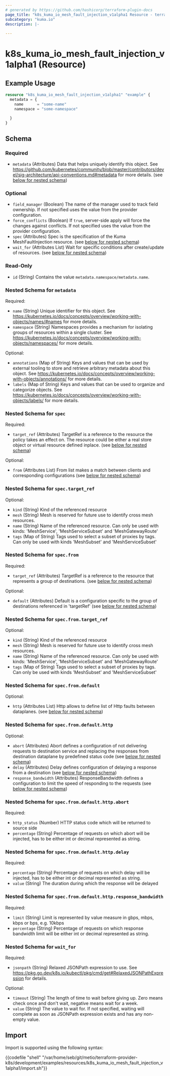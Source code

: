 ```yaml
---
# generated by https://github.com/hashicorp/terraform-plugin-docs
page_title: "k8s_kuma_io_mesh_fault_injection_v1alpha1 Resource - terraform-provider-k8s"
subcategory: "kuma.io"
description: |-
  
---
```


# k8s_kuma_io_mesh_fault_injection_v1alpha1 (Resource)



## Example Usage

```terraform
resource "k8s_kuma_io_mesh_fault_injection_v1alpha1" "example" {
  metadata = {
    name      = "some-name"
    namespace = "some-namespace"

  }
}
```

<!-- schema generated by tfplugindocs -->
## Schema

### Required

- `metadata` (Attributes) Data that helps uniquely identify this object. See https://github.com/kubernetes/community/blob/master/contributors/devel/sig-architecture/api-conventions.md#metadata for more details. (see [below for nested schema](#nestedatt--metadata))

### Optional

- `field_manager` (Boolean) The name of the manager used to track field ownership. If not specified uses the value from the provider configuration.
- `force_conflicts` (Boolean) If `true`, server-side apply will force the changes against conflicts. If not specified uses the value from the provider configuration.
- `spec` (Attributes) Spec is the specification of the Kuma MeshFaultInjection resource. (see [below for nested schema](#nestedatt--spec))
- `wait_for` (Attributes List) Wait for specific conditions after create/update of resources. (see [below for nested schema](#nestedatt--wait_for))

### Read-Only

- `id` (String) Contains the value `metadata.namespace/metadata.name`.

<a id="nestedatt--metadata"></a>
### Nested Schema for `metadata`

Required:

- `name` (String) Unique identifier for this object. See https://kubernetes.io/docs/concepts/overview/working-with-objects/names/#names for more details.
- `namespace` (String) Namespaces provides a mechanism for isolating groups of resources within a single cluster. See https://kubernetes.io/docs/concepts/overview/working-with-objects/namespaces/ for more details.

Optional:

- `annotations` (Map of String) Keys and values that can be used by external tooling to store and retrieve arbitrary metadata about this object. See https://kubernetes.io/docs/concepts/overview/working-with-objects/annotations/ for more details.
- `labels` (Map of String) Keys and values that can be used to organize and categorize objects. See https://kubernetes.io/docs/concepts/overview/working-with-objects/labels/ for more details.


<a id="nestedatt--spec"></a>
### Nested Schema for `spec`

Required:

- `target_ref` (Attributes) TargetRef is a reference to the resource the policy takes an effect on. The resource could be either a real store object or virtual resource defined inplace. (see [below for nested schema](#nestedatt--spec--target_ref))

Optional:

- `from` (Attributes List) From list makes a match between clients and corresponding configurations (see [below for nested schema](#nestedatt--spec--from))

<a id="nestedatt--spec--target_ref"></a>
### Nested Schema for `spec.target_ref`

Optional:

- `kind` (String) Kind of the referenced resource
- `mesh` (String) Mesh is reserved for future use to identify cross mesh resources.
- `name` (String) Name of the referenced resource. Can only be used with kinds: 'MeshService', 'MeshServiceSubset' and 'MeshGatewayRoute'
- `tags` (Map of String) Tags used to select a subset of proxies by tags. Can only be used with kinds 'MeshSubset' and 'MeshServiceSubset'


<a id="nestedatt--spec--from"></a>
### Nested Schema for `spec.from`

Required:

- `target_ref` (Attributes) TargetRef is a reference to the resource that represents a group of destinations. (see [below for nested schema](#nestedatt--spec--from--target_ref))

Optional:

- `default` (Attributes) Default is a configuration specific to the group of destinations referenced in 'targetRef' (see [below for nested schema](#nestedatt--spec--from--default))

<a id="nestedatt--spec--from--target_ref"></a>
### Nested Schema for `spec.from.target_ref`

Optional:

- `kind` (String) Kind of the referenced resource
- `mesh` (String) Mesh is reserved for future use to identify cross mesh resources.
- `name` (String) Name of the referenced resource. Can only be used with kinds: 'MeshService', 'MeshServiceSubset' and 'MeshGatewayRoute'
- `tags` (Map of String) Tags used to select a subset of proxies by tags. Can only be used with kinds 'MeshSubset' and 'MeshServiceSubset'


<a id="nestedatt--spec--from--default"></a>
### Nested Schema for `spec.from.default`

Optional:

- `http` (Attributes List) Http allows to define list of Http faults between dataplanes. (see [below for nested schema](#nestedatt--spec--from--default--http))

<a id="nestedatt--spec--from--default--http"></a>
### Nested Schema for `spec.from.default.http`

Optional:

- `abort` (Attributes) Abort defines a configuration of not delivering requests to destination service and replacing the responses from destination dataplane by predefined status code (see [below for nested schema](#nestedatt--spec--from--default--http--abort))
- `delay` (Attributes) Delay defines configuration of delaying a response from a destination (see [below for nested schema](#nestedatt--spec--from--default--http--delay))
- `response_bandwidth` (Attributes) ResponseBandwidth defines a configuration to limit the speed of responding to the requests (see [below for nested schema](#nestedatt--spec--from--default--http--response_bandwidth))

<a id="nestedatt--spec--from--default--http--abort"></a>
### Nested Schema for `spec.from.default.http.abort`

Required:

- `http_status` (Number) HTTP status code which will be returned to source side
- `percentage` (String) Percentage of requests on which abort will be injected, has to be either int or decimal represented as string.


<a id="nestedatt--spec--from--default--http--delay"></a>
### Nested Schema for `spec.from.default.http.delay`

Required:

- `percentage` (String) Percentage of requests on which delay will be injected, has to be either int or decimal represented as string.
- `value` (String) The duration during which the response will be delayed


<a id="nestedatt--spec--from--default--http--response_bandwidth"></a>
### Nested Schema for `spec.from.default.http.response_bandwidth`

Required:

- `limit` (String) Limit is represented by value measure in gbps, mbps, kbps or bps, e.g. 10kbps
- `percentage` (String) Percentage of requests on which response bandwidth limit will be either int or decimal represented as string.






<a id="nestedatt--wait_for"></a>
### Nested Schema for `wait_for`

Required:

- `jsonpath` (String) Relaxed JSONPath expression to use. See https://pkg.go.dev/k8s.io/kubectl/pkg/cmd/get#RelaxedJSONPathExpression for details.

Optional:

- `timeout` (String) The length of time to wait before giving up. Zero means check once and don't wait, negative means wait for a week.
- `value` (String) The value to wait for. If not specified, waiting will complete as soon as JSONPath expression exists and has any non-empty value.

## Import

Import is supported using the following syntax:

{{codefile "shell" "/var/home/seb/git/metio/terraform-provider-k8s/development/examples/resources/k8s_kuma_io_mesh_fault_injection_v1alpha1/import.sh"}}
